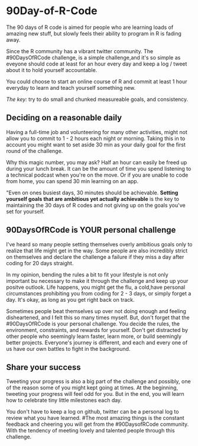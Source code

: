 # 90Day-of-R-Code

The 90 days of R code is aimed for people who are learning loads of amazing new stuff, but slowly feels their ability to program in R is fading away. 

Since the R community has a vibrant twitter community. The #90DaysOfRCode challenge, is a simple challenge,and it's so simple as eveyone should code at least for an hour every day and keep a log / tweet about it to hold yourself accountable. 

You could choose to start an online course of R and commit at least 1 hour everyday to learn and teach yourself something new. 

*The key:* try to do small and chunked measureable goals, and consistency.

## Deciding on a reasonable daily

Having a full-time job and volunteering for many other activities, might not allow you to commit to 1 - 2 hours each night or morning. Taking this in to account you might want to set aside 30 min as your daily goal for the first round of the challenge.

Why this magic number, you may ask? Half an hour can easily be freed up during your lunch break. It can be the amount of time you spend listening to a technical podcast when you're on the move. Or if you are unable to code from home, you can spend 30 min learning on an app.

"Even on ones busiest days, 30 minutes should be achievable. **Setting yourself goals that are ambitious yet actually achievable** is the key to maintaining the 30 days of R codes and not giving up on the goals you've set for yourself.

## 90DaysOfRCode is YOUR personal challenge
I've heard so many people setting themselves overly ambitious goals only to realize that life might get in the way. Some people are also incredibly strict on themselves and declare the challenge a failure if they miss a day after coding for 20 days straight.

In my opinion, bending the rules a bit to fit your lifestyle is not only important bu necessary to make it through the challenge and keep up your positve outlook. Life happens, you might get the flu, a cold,have personal circumstances prohibiting you from coding for 2 - 3 days, or simply forget a day. It's okay, as long as you get right back on track.

Sometimes people beat themselves up over not doing enough and feeling disheartened, and I felt this so many times myself. But, don't forget that the #90DaysOfRCode is your personal challenge. You decide the rules, the environment, constraints, and rewards for yourself. Don't get distracted by other people who seemingly learn faster, learn more, or build seemingly better projects. Everyone's journey is different, and each and every one of us have our own battles to fight in the background.

## Share your success
Tweeting your progress is also a big part of the challenge and possibly, one of the reason some of you might kept going at times. At the beginning, tweeting your progress will feel odd for you. But in the end, you will learn how to celebrate tiny little milestones each day.

You don't have to keep a log on github, twitter can be a personal log to review what you have learned. #The most amazing things is the constant feedback and cheering you will get from the #90DaysofRCode community. With the tendency of meeting lovely and talented people through this challenge.

